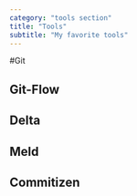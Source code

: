 ```yaml
---
category: "tools section"
title: "Tools"
subtitle: "My favorite tools"
---
```


#Git

## Git-Flow

## Delta

## Meld

## Commitizen
